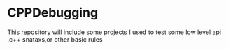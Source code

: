 # CPPDebugging
This repository will include some projects I used to test some low level api ,c++ snataxs,or other basic rules
